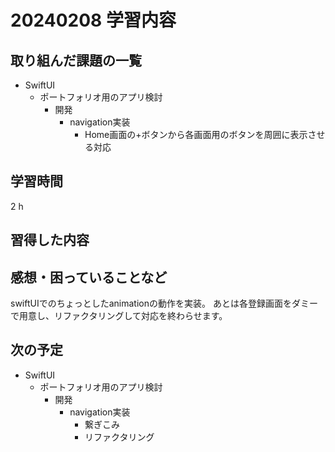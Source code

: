 # 20240208 学習内容

## 取り組んだ課題の一覧

- SwiftUI
  - ポートフォリオ用のアプリ検討
    - 開発
      - navigation実装
        - Home画面の+ボタンから各画面用のボタンを周囲に表示させる対応

## 学習時間

2 h

## 習得した内容

## 感想・困っていることなど

swiftUIでのちょっとしたanimationの動作を実装。
あとは各登録画面をダミーで用意し、リファクタリングして対応を終わらせます。

## 次の予定

- SwiftUI
  - ポートフォリオ用のアプリ検討
    - 開発
      - navigation実装
        - 繋ぎこみ
        - リファクタリング
